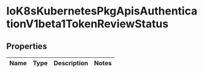 
# IoK8sKubernetesPkgApisAuthenticationV1beta1TokenReviewStatus

## Properties
Name | Type | Description | Notes
------------ | ------------- | ------------- | -------------




